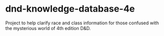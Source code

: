 # dnd-knowledge-database-4e
Project to help clarify race and class information for those confused with the mysterious world of 4th edition D&amp;D.
